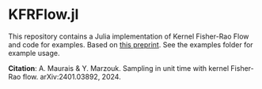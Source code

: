 # KFRFlow.jl
This repository contains a Julia implementation of Kernel Fisher-Rao Flow and code for examples. Based on [this preprint](https://arxiv.org/abs/2401.03892). See the examples folder for example usage. 

**Citation**: A. Maurais & Y. Marzouk. Sampling in unit time with kernel Fisher-Rao flow. arXiv:2401.03892, 2024. 
